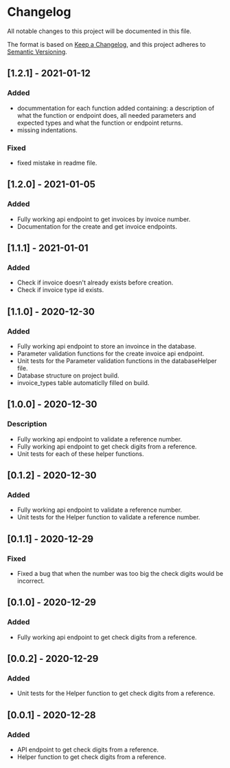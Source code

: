 # Changelog

All notable changes to this project will be documented in this file.

The format is based on [Keep a Changelog](https://keepachangelog.com/en/1.0.0/),
and this project adheres to [Semantic Versioning](https://semver.org/spec/v2.0.0.html).

## [1.2.1] - 2021-01-12

### Added

- docummentation for each function added containing: a description of what the function or endpoint does, all needed parameters and expected types and what the function or endpoint returns.
- missing indentations.

### Fixed
- fixed mistake in readme file.

## [1.2.0] - 2021-01-05

### Added

- Fully working api endpoint to get invoices by invoice number.
- Documentation for the create and get invoice endpoints.

## [1.1.1] - 2021-01-01

### Added

- Check if invoice doesn't already exists before creation.
- Check if invoice type id exists. 

## [1.1.0] - 2020-12-30

### Added

- Fully working api endpoint to store an invoince in the database.
- Parameter validation functions for the create invoice api endpoint.
- Unit tests for the Parameter validation functions in the databaseHelper file.
- Database structure on project build.
- invoice_types table automaticlly filled on build.

## [1.0.0] - 2020-12-30

### Description

- Fully working api endpoint to validate a reference number.
- Fully working api endpoint to get check digits from a reference.
- Unit tests for each of these helper functions. 

## [0.1.2] - 2020-12-30

### Added

- Fully working api endpoint to validate a reference number.
- Unit tests for the Helper function to validate a reference number.

## [0.1.1] - 2020-12-29

### Fixed

- Fixed a bug that when the number was too big the check digits would be incorrect.

## [0.1.0] - 2020-12-29

### Added

- Fully working api endpoint to get check digits from a reference.

## [0.0.2] - 2020-12-29

### Added

- Unit tests for the Helper function to get check digits from a reference.

## [0.0.1] - 2020-12-28

### Added

- API endpoint to get check digits from a reference.
- Helper function to get check digits from a reference.
